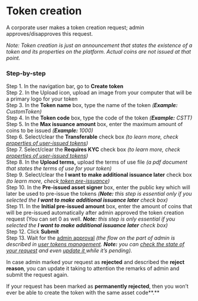 # Token creation

A corporate user makes a token creation request; admin approves/disapproves this request.

_Note: Token creation is just an announcement that states the existence of a token and its properties on the platform. Actual coins are not issued at that point._

### Step-by-step <a id="step-by-step"></a>

Step 1. In the navigation bar, go to **Create token**  
Step 2. In the Upload icon, upload an image from your computer that will be a primary logo for your token  
Step 3. In the **Token name** box, type the name of the token _\(**Example:** CustomToken\)_  
Step 4. In the **Token code** box, type the code of the token _\(**Example:** CSTT\)_  
Step 5. In the **Max issuance amount** box, enter the maximum amount of coins to be issued _\(**Example:** 1000\)_  
Step 6. Select/clear the **Transferable** check box _\(to learn more, check_ [_properties of user-issued tokens_](properties-of-user-issued-tokens.md)_\)_  
Step 7. Select/clear the **Requires KYC** check box _\(to learn more, check_ [_properties of user-issued tokens_](properties-of-user-issued-tokens.md)_\)_  
Step 8. In the **Upload terms,** upload the terms of use file _\(a pdf document that states the terms of use for your token\)_  
Step 9. Select/clear the **I want to make additional issuance later** check box _\(to learn more, check_[ _token pre-issuance_](token-pre-issuance.md)_\)_  
Step 10. In the **Pre-issued asset signer** box, enter the public key which will later be used to pre-issue the tokens _\(**Note:** this step is essential only if you selected the **I want to make additional issuance later** check box\)_  
Step 11. In the **Initial pre-issued amount** box, enter the amount of coins that will be pre-issued automatically after admin approved the token creation request \(You can set 0 as well. _**Note:** this step is only essential if you selected the **I want to make additional issuance later** check box\)_  
Step 12. Click **Submit**  
Step 13. Wait for the [admin approval](../../admins/user-issued-tokens-management/review-the-token-creation-request.md) _\(the flow on the part of admin is described in_ [_user tokens management_](../../admins/user-issued-tokens-management/overview.md)_. **Note:** you can_ [_check the state of your request_](check-the-requests-state.md) _and even_ [_update it_ ](update-the-token-creation-request.md)_while it’s pending\)._

In case admin marked your request as **rejected** and described the **reject reason**, you can update it taking to attention the remarks of admin and submit the request again.

If your request has been marked as **permanently rejected**, then you won’t ever be able to create the token with the same asset code**.**

